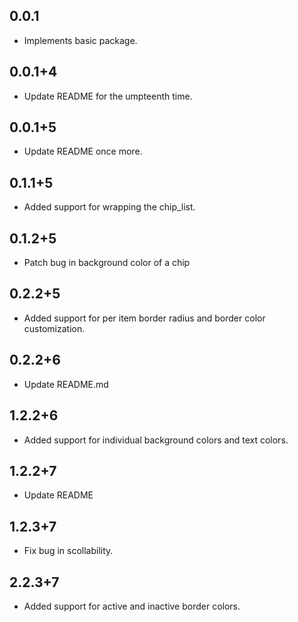 ## 0.0.1

* Implements basic package.

## 0.0.1+4

* Update README for the umpteenth time.

## 0.0.1+5

* Update README once more.

## 0.1.1+5

* Added support for wrapping the chip_list.

## 0.1.2+5

* Patch bug in background color of a chip

## 0.2.2+5

* Added support for per item border radius and border color customization.

## 0.2.2+6

* Update README.md

## 1.2.2+6

* Added support for individual background colors and text colors.

## 1.2.2+7

* Update README

## 1.2.3+7

* Fix bug in scollability.

## 2.2.3+7

* Added support for active and inactive border colors.

